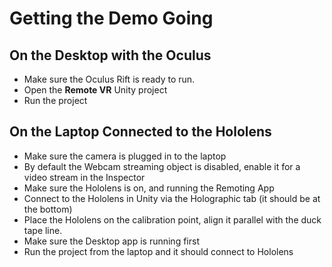 # Getting the Demo Going

## On the Desktop with the Oculus
- Make sure the Oculus Rift is ready to run.
- Open the **Remote VR** Unity project
- Run the project

## On the Laptop Connected to the Hololens
- Make sure the camera is plugged in to the laptop
- By default the Webcam streaming object is disabled, enable it for a video stream in the Inspector
- Make sure the Hololens is on, and running the Remoting App
- Connect to the Hololens in Unity via the Holographic tab (it should be at the bottom)
- Place the Hololens on the calibration point, align it parallel with the duck tape line.
- Make sure the Desktop app is running first
- Run the project from the laptop and it should connect to Hololens
